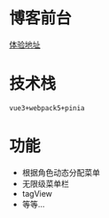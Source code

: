 # 博客前台
[体验地址](http://43.139.174.141/)

# 技术栈
`vue3+webpack5+pinia`

# 功能
* 根据角色动态分配菜单
* 无限级菜单栏
* tagView
* 等等...
